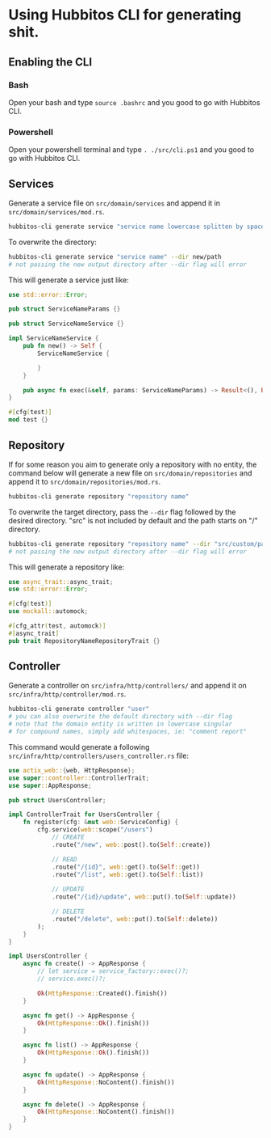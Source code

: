 # Using Hubbitos CLI for generating shit.

## Enabling the CLI
### Bash
Open your bash and type `source .bashrc` and you good to go with Hubbitos CLI.

### Powershell
Open your powershell terminal and type `. ./src/cli.ps1` and you good to go with Hubbitos CLI.

## Services
Generate a service file on `src/domain/services` and append it in `src/domain/services/mod.rs`.
```bash
hubbitos-cli generate service "service name lowercase splitten by spaces"
```

To overwrite the directory:
```bash
hubbitos-cli generate service "service name" --dir new/path
# not passing the new output directory after --dir flag will error
```

This will generate a service just like:
```rust
use std::error::Error;

pub struct ServiceNameParams {}

pub struct ServiceNameService {}

impl ServiceNameService {
    pub fn new() -> Self {
        ServiceNameService {

        }
    }

    pub async fn exec(&self, params: ServiceNameParams) -> Result<(), Box<dyn Error>> {}
}

#[cfg(test)]
mod test {}
```

## Repository
If for some reason you aim to generate only a repository with no entity, the command below will generate a new file on `src/domain/repositories` and append it to `src/domain/repositories/mod.rs`.
```bash
hubbitos-cli generate repository "repository name"
```

To overwrite the target directory, pass the `--dir` flag followed by the desired directory. "src" is not included by default and the path starts on "/" directory.
```bash
hubbitos-cli generate repository "repository name" --dir "src/custom/path"
# not passing the new output directory after --dir flag will error
```

This will generate a repository like:
```rust
use async_trait::async_trait;
use std::error::Error;

#[cfg(test)]
use mockall::automock;

#[cfg_attr(test, automock)]
#[async_trait]
pub trait RepositoryNameRepositoryTrait {}
```

## Controller
Generate a controller on `src/infra/http/controllers/` and append it on `src/infra/http/controller/mod.rs`.
```bash
hubbitos-cli generate controller "user"
# you can also overwrite the default directory with --dir flag
# note that the domain entity is written in lowercase singular
# for compound names, simply add whitespaces, ie: "comment report"
```

This command would generate a following `src/infra/http/controllers/users_controller.rs` file:
```rust
use actix_web::{web, HttpResponse};
use super::controller::ControllerTrait;
use super::AppResponse;

pub struct UsersController;

impl ControllerTrait for UsersController {
    fn register(cfg: &mut web::ServiceConfig) {
        cfg.service(web::scope("/users")
            // CREATE
            .route("/new", web::post().to(Self::create))

            // READ
            .route("/{id}", web::get().to(Self::get))
            .route("/list", web::get().to(Self::list))
            
            // UPDATE
            .route("/{id}/update", web::put().to(Self::update))

            // DELETE
            .route("/delete", web::put().to(Self::delete))
        );
    }
}

impl UsersController {
    async fn create() -> AppResponse {
        // let service = service_factory::exec()?;
        // service.exec()?;

        Ok(HttpResponse::Created().finish())
    }

    async fn get() -> AppResponse {
        Ok(HttpResponse::Ok().finish())
    }

    async fn list() -> AppResponse {
        Ok(HttpResponse::Ok().finish())
    }

    async fn update() -> AppResponse {
        Ok(HttpResponse::NoContent().finish())
    }

    async fn delete() -> AppResponse {
        Ok(HttpResponse::NoContent().finish())
    }
}

```

